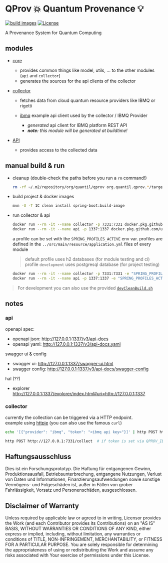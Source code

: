 # QProv 💥 Quantum Provenance 💡 

[![build images](https://github.com/UST-QuAntiL/QProv/workflows/build%20images/badge.svg)](https://github.com/orgs/UST-QuAntiL/packages?repo_name=QProv)
[![License](https://img.shields.io/badge/License-Apache%202.0-blue.svg)](https://opensource.org/licenses/Apache-2.0)

A Provenance System for Quantum Computing

## modules

* [core](org.quantil.qprov.core/)
  * provides common things like model, utils, ... to the other modules (`api` and `collector`)
  * generates the sources for the api clients of the collector

* [collector](org.quantil.qprov.collector/)
  * fetches data from cloud quantum resource providers like IBMQ or rigetti
  
  * [ibmq](org.quantil.qprov.core/target/generated-sources/org.quantil.qprov.ibmq) example api client used by the collector / IBMQ Provider
    * *generated* api client for IBMQ platform REST API
    * ***note:** this module will be generated at buildtime!*

* [API](org.quantil.qprov.api/)
  * provides access to the collected data

## manual build & run

* cleanup (double-check the paths before you run a `rm` command!)

    ```bash
    rm -rf ~/.m2/repository/org/quantil/qprov org.quantil.qprov.*/target
    ```

* build project & docker images

    ```bash
    mvn -U -T 1C clean install spring-boot:build-image
    ```

* run collector & api

    ```bash
    docker run --rm -it --name collector -p 7331:7331 docker.pkg.github.com/ust-quantil/qprov/collector:0.0.1-SNAPSHOT
    docker run --rm -it --name api -p 1337:1337 docker.pkg.github.com/ust-quantil/qprov/api:0.0.1-SNAPSHOT
    ```

    a profile can be set with the `SPRING_PROFILES_ACTIVE` env var. profiles are defined in the `../src/main/resource/application.yml` files of every module  
    > default profile uses h2 databases (for module testing and ci)
    > profile `development` uses postgresql database (for project testing)

    ```bash
    docker run --rm -it --name collector -p 7331:7331 -e "SPRING_PROFILES_ACTIVE=development" docker.pkg.github.com/ust-quantil/qprov/collector:0.0.1-SNAPSHOT
    docker run --rm -it --name api -p 1337:1337 -e "SPRING_PROFILES_ACTIVE=development" docker.pkg.github.com/ust-quantil/qprov/api:0.0.1-SNAPSHOT
    ```

> For development you can also use the provided [`devCleanBuild.sh`](devCleanBuild.sh)

## notes

### api

openapi spec:

* openapi json: <http://127.0.0.1:1337/v3/api-docs>
* openapi yaml: <http://127.0.0.1:1337/v3/api-docs.yaml>

swagger ui & config

* swagger ui: <http://127.0.0.1:1337/swagger-ui.html>
* swagger config: <http://127.0.0.1:1337/v3/api-docs/swagger-config>

hal (??)

* explorer  
  <http://127.0.0.1:1337/explorer/index.html#uri=http://127.0.0.1:1337>

### collector

currently the collection can be triggered via a HTTP endpoint.  
example using [httpie](https://github.com/httpie/httpie) (you can also use the famous `curl`)

```bash
echo '[{"provider": "ibmq", "token": "<ibmq api key>"}]' | http POST http://127.0.0.1:7331/collect
```

```bash
http POST http://127.0.0.1:7331/collect  # if token is set via QPROV_IBMQ_TOKEN
```

## Haftungsausschluss

Dies ist ein Forschungsprototyp.
Die Haftung für entgangenen Gewinn, Produktionsausfall, Betriebsunterbrechung, entgangene Nutzungen, Verlust von Daten und Informationen, Finanzierungsaufwendungen sowie sonstige Vermögens- und Folgeschäden ist, außer in Fällen von grober Fahrlässigkeit, Vorsatz und Personenschäden, ausgeschlossen.

## Disclaimer of Warranty

Unless required by applicable law or agreed to in writing, Licensor provides the Work (and each Contributor provides its Contributions) on an "AS IS" BASIS, WITHOUT WARRANTIES OR CONDITIONS OF ANY KIND, either express or implied, including, without limitation, any warranties or conditions of TITLE, NON-INFRINGEMENT, MERCHANTABILITY, or FITNESS FOR A PARTICULAR PURPOSE.
You are solely responsible for determining the appropriateness of using or redistributing the Work and assume any risks associated with Your exercise of permissions under this License.
